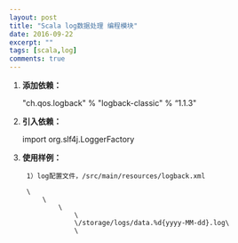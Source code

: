 ```yaml
---
layout: post
title: "Scala log数据处理 编程模块"
date: 2016-09-22
excerpt: ""
tags: [scala,log]
comments: true
---
```


1. **添加依赖：**

	"ch.qos.logback" % "logback-classic" % “1.1.3"

2. **引入依赖：**

	import org.slf4j.LoggerFactory

3. **使用样例：**

	<pre><code> 1）log配置文件，/src/main/resources/logback.xml
	
	\<configuration\>
	    \<appender name="FILE" class="ch.qos.logback.core.rolling.RollingFileAppender"\>
	        \<rollingPolicy class="ch.qos.logback.core.rolling.TimeBasedRollingPolicy"\>
	            \<!-- daily rollover -->
	            \<fileNamePattern\>/storage/logs/data.%d{yyyy-MM-dd}.log\</fileNamePattern\>
	            \<!-- keep 30 days' worth of history --\>
	            \<maxHistory>30\</maxHistory\>
	        \</rollingPolicy\>
	        \<encoder\>
	            \<pattern\>%d{HH:mm:ss.SSS} [%thread] %-5level %logger{36} - %msg%n\</pattern\>
	        \</encoder\>
	    \</appender\>
	    \<root level="info"\>
	        \<appender-ref ref="FILE" /\>
	    \</root\>
	\</configuration\>
	
	2）log配置文件，/src/main/resources/log4j.properties
	
	# Configure logging for testing: optionally with log file
	log4j.rootLogger=WARN, stdout
	# log4j.rootLogger=WARN, stdout, logfile
	log4j.appender.stdout=org.apache.log4j.ConsoleAppender
	log4j.appender.stdout.layout=org.apache.log4j.PatternLayout
	log4j.appender.stdout.layout.ConversionPattern=%d %p [%c] - %m%n
	log4j.appender.logfile=org.apache.log4j.FileAppender
	log4j.appender.logfile.File=target/spring.log
	log4j.appender.logfile.layout=org.apache.log4j.PatternLayout
	log4j.appender.logfile.layout.ConversionPattern=%d %p [%c] - %m%n
	
	3）代码使用样例
	
	val logger = LoggerFactory.getLogger("com.google.data.time.Counter”)
	logger.info(logStr)</code></pre>